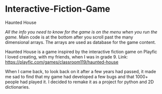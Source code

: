 # Interactive-Fiction-Game
Haunted House

*All the info you need to know for the game is on the menu when you run the game.*
  Main code is at the bottom after you scroll past the many dimensional arrays.
  The arrays are used as database for the game content.

Haunted House is a game inspired by the interactive fiction game on Playfic I loved creating, with my friends, when I was in grade 9.
Link: https://playfic.com/games/classroom119/haunted-house

When I came back, to look back on it after a few years had passed, it made me sad to find that my game had developed a few bugs and that 1000+ people had played it. 
I decided to remake it as a project for python and 2D dictionaries.

